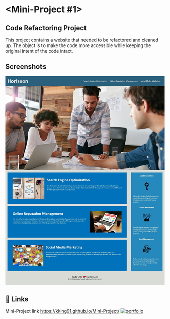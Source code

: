 # <Mini-Project #1>

## Code Refactoring Project

This project contains a website that needed to be refactored and cleaned up. The object is to make the code more accessible while keeping the original intent of the code intact.


## Screenshots

![App Screenshot](https://github.com/Kking91/Mini-Project/blob/main/assets/images/screenshot1.jpeg?raw=true)


## 🔗 Links
Mini-Project link
https://kking91.github.io/Mini-Project/
[![portfolio](https://img.shields.io/badge/my_portfolio-000?style=for-the-badge&logo=ko-fi&logoColor=white)](https://github.com/Kking91)
